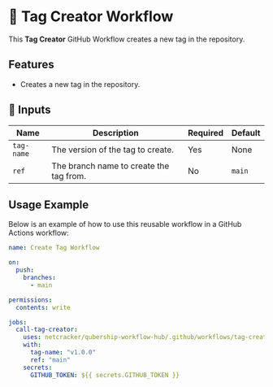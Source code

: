 # 🚀 Tag Creator Workflow

This **Tag Creator** GitHub Workflow creates a new tag in the repository.

## Features

- Creates a new tag in the repository.

## 📌 Inputs

| Name       | Description                             | Required | Default |
| ---------- | --------------------------------------- | -------- | ------- |
| `tag-name` | The version of the tag to create.       | Yes      | None    |
| `ref`      | The branch name to create the tag from. | No       | `main`  |

## Usage Example

Below is an example of how to use this reusable workflow in a GitHub Actions workflow:

```yaml
name: Create Tag Workflow

on:
  push:
    branches:
      - main

permissions:
  contents: write

jobs:
  call-tag-creator:
    uses: netcracker/qubership-workflow-hub/.github/workflows/tag-creator.yml@main
    with:
      tag-name: "v1.0.0"
      ref: "main"
    secrets:
      GITHUB_TOKEN: ${{ secrets.GITHUB_TOKEN }}
```
